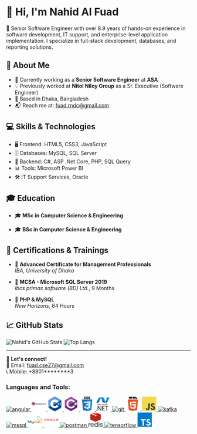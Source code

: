 
# 👋 Hi, I'm Nahid Al Fuad

🎯 Senior Software Engineer with over 8.9 years of hands-on experience in software development, IT support, and enterprise-level application implementation. I specialize in full-stack development, databases, and reporting solutions.

## 🧠 About Me

- 💼 Currently working as a **Senior Software Engineer** at **ASA**
- 💡 Previously worked at **Nitol Niloy Group** as a Sr. Executive (Software Engineer)
- 📍 Based in Dhaka, Bangladesh
- 📬 Reach me at: [fuad.rndc@gmail.com](mailto:fuad.rndc@gmail.com)

## 💻 Skills & Technologies

- 🖥️ Frontend: HTML5, CSS3, JavaScript
- 🗄️ Databases: MySQL, SQL Server
- 🧪 Backend: C#, ASP .Net Core, PHP, SQL Query
- 📊 Tools: Microsoft Power BI
- 🛠️ IT Support Services, Oracle

## 🎓 Education

- 🎓 **MSc in Computer Science & Engineering**  

- 🎓 **BSc in Computer Science & Engineering**  

## 🧩 Certifications & Trainings

- 🏅 **Advanced Certificate for Management Professionals**  
  *IBA, University of Dhaka*

- 🏅 **MCSA - Microsoft SQL Server 2019**  
  *ibcs primax software (BD) Ltd.*, 9 Months

- 🏅 **PHP & MySQL**  
  *New Horizons*, 64 Hours

## 📈 GitHub Stats

![Nahid's GitHub Stats](https://github-readme-stats.vercel.app/api?username=Nahid-Al-Fuad&show_icons=true&theme=radical)
![Top Langs](https://github-readme-stats.vercel.app/api/top-langs/?username=Nahid-Al-Fuad&layout=compact&theme=radical)

---

🔗 **Let's connect!**  
📧 Email: [fuad.cse27@gmail.com](mailto:fuad.cse27@gmail.com)  
📞 Mobile: +8801********3



<h3 align="left">Languages and Tools:</h3>
<p align="left"> <a href="https://angular.io" target="_blank" rel="noreferrer"> <img src="https://angular.io/assets/images/logos/angular/angular.svg" alt="angular" width="40" height="40"/> </a> <a href="https://angular.io" target="_blank" rel="noreferrer"> <img src="https://raw.githubusercontent.com/devicons/devicon/master/icons/angularjs/angularjs-original-wordmark.svg" alt="angularjs" width="40" height="40"/> </a> <a href="https://www.w3schools.com/cpp/" target="_blank" rel="noreferrer"> <img src="https://raw.githubusercontent.com/devicons/devicon/master/icons/cplusplus/cplusplus-original.svg" alt="cplusplus" width="40" height="40"/> </a> <a href="https://www.w3schools.com/cs/" target="_blank" rel="noreferrer"> <img src="https://raw.githubusercontent.com/devicons/devicon/master/icons/csharp/csharp-original.svg" alt="csharp" width="40" height="40"/> </a> <a href="https://www.w3schools.com/css/" target="_blank" rel="noreferrer"> <img src="https://raw.githubusercontent.com/devicons/devicon/master/icons/css3/css3-original-wordmark.svg" alt="css3" width="40" height="40"/> </a> <a href="https://dotnet.microsoft.com/" target="_blank" rel="noreferrer"> <img src="https://raw.githubusercontent.com/devicons/devicon/master/icons/dot-net/dot-net-original-wordmark.svg" alt="dotnet" width="40" height="40"/> </a> <a href="https://git-scm.com/" target="_blank" rel="noreferrer"> <img src="https://www.vectorlogo.zone/logos/git-scm/git-scm-icon.svg" alt="git" width="40" height="40"/> </a> <a href="https://www.w3.org/html/" target="_blank" rel="noreferrer"> <img src="https://raw.githubusercontent.com/devicons/devicon/master/icons/html5/html5-original-wordmark.svg" alt="html5" width="40" height="40"/> </a> <a href="https://developer.mozilla.org/en-US/docs/Web/JavaScript" target="_blank" rel="noreferrer"> <img src="https://raw.githubusercontent.com/devicons/devicon/master/icons/javascript/javascript-original.svg" alt="javascript" width="40" height="40"/> </a> <a href="https://kafka.apache.org/" target="_blank" rel="noreferrer"> <img src="https://www.vectorlogo.zone/logos/apache_kafka/apache_kafka-icon.svg" alt="kafka" width="40" height="40"/> </a> <a href="https://www.microsoft.com/en-us/sql-server" target="_blank" rel="noreferrer"> <img src="https://www.svgrepo.com/show/303229/microsoft-sql-server-logo.svg" alt="mssql" width="40" height="40"/> </a> <a href="https://www.mysql.com/" target="_blank" rel="noreferrer"> <img src="https://raw.githubusercontent.com/devicons/devicon/master/icons/mysql/mysql-original-wordmark.svg" alt="mysql" width="40" height="40"/> </a> <a href="https://www.oracle.com/" target="_blank" rel="noreferrer"> <img src="https://raw.githubusercontent.com/devicons/devicon/master/icons/oracle/oracle-original.svg" alt="oracle" width="40" height="40"/> </a> <a href="https://postman.com" target="_blank" rel="noreferrer"> <img src="https://www.vectorlogo.zone/logos/getpostman/getpostman-icon.svg" alt="postman" width="40" height="40"/> </a> <a href="https://redis.io" target="_blank" rel="noreferrer"> <img src="https://raw.githubusercontent.com/devicons/devicon/master/icons/redis/redis-original-wordmark.svg" alt="redis" width="40" height="40"/> </a> <a href="https://www.tensorflow.org" target="_blank" rel="noreferrer"> <img src="https://www.vectorlogo.zone/logos/tensorflow/tensorflow-icon.svg" alt="tensorflow" width="40" height="40"/> </a> <a href="https://www.typescriptlang.org/" target="_blank" rel="noreferrer"> <img src="https://raw.githubusercontent.com/devicons/devicon/master/icons/typescript/typescript-original.svg" alt="typescript" width="40" height="40"/> </a> </p>

